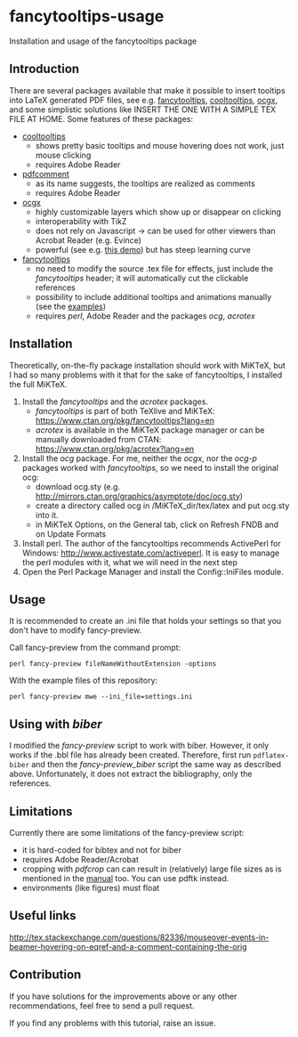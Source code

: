 # fancytooltips-usage
Installation and usage of the fancytooltips package



## Introduction

There are several packages available that make it possible to insert tooltips into LaTeX generated PDF files, see e.g. [fancytooltips](https://bitbucket.org/robert.marik/fancytooltips/), [cooltooltips](https://www.ctan.org/pkg/cooltooltips?lang=en), [ocgx](https://github.com/polgab/ocgx), and some simplistic solutions like INSERT THE ONE WITH A SIMPLE TEX FILE AT HOME. Some features of these packages:

- [cooltooltips](https://www.ctan.org/pkg/cooltooltips)
    - shows pretty basic tooltips and mouse hovering does not work, just mouse clicking
    - requires Adobe Reader
- [pdfcomment](https://www.ctan.org/pkg/pdfcomment)
    - as its name suggests, the tooltips are realized as comments
    - requires Adobe Reader
- [ocgx](https://www.ctan.org/pkg/ocgx)
    - highly customizable layers which show up or disappear on clicking
    - interoperability with TikZ
    - does not rely on Javascript -> can be used for other viewers than Acrobat Reader (e.g. Evince)
    - powerful (see e.g. [this demo](http://mirrors.ircam.fr/pub/CTAN/macros/latex/contrib/ocgx/demo-ocgx.pdf)) but has steep learning curve
- [fancytooltips](https://www.ctan.org/pkg/fancytooltips)
    - no need to modify the source .tex file for effects, just include the *fancytooltips* header; it will automatically cut the clickable references
    - possibility to include additional tooltips and animations manually (see the [examples](https://www.ctan.org/tex-archive/macros/latex/contrib/fancytooltips/examples))
    - requires *perl*, Adobe Reader and the packages *ocg*, *acrotex*



## Installation

Theoretically, on-the-fly package installation should work with MiKTeX, but I had so many problems with it that for the sake of fancytooltips, I installed the full MiKTeX.

1. Install the *fancytooltips* and the *acrotex* packages.
    - *fancytooltips* is part of both TeXlive and MiKTeX: https://www.ctan.org/pkg/fancytooltips?lang=en
    - *acrotex* is available in the MiKTeX package manager or can be manually downloaded from CTAN: https://www.ctan.org/pkg/acrotex?lang=en
2. Install the *ocg* package. For me, neither the *ocgx*, nor the *ocg-p* packages worked with *fancytooltips*, so we need to install the original ocg:
    - download ocg.sty (e.g. http://mirrors.ctan.org/graphics/asymptote/doc/ocg.sty)
    - create a directory called ocg in /MiKTeX_dir/tex/latex and put ocg.sty into it.
    - in MiKTeX Options, on the General tab, click on Refresh FNDB and on Update Formats
3. Install perl. The author of the fancytooltips recommends ActivePerl for Windows: http://www.activestate.com/activeperl. It is easy to manage the perl modules with it, what we will need in the next step
4. Open the Perl Package Manager and install the Config::IniFiles module.



## Usage

It is recommended to create an .ini file that holds your settings so that you don't have to modify fancy-preview.

Call fancy-preview from the command prompt:

	perl fancy-preview fileNameWithoutExtension -options

With the example files of this repository:

	perl fancy-preview mwe --ini_file=settings.ini



## Using with *biber*

I modified the *fancy-preview* script to work with biber. However, it only works if the .bbl file has already been created. Therefore, first run `pdflatex-biber` and then the *fancy-preview_biber* script the same way as described above. Unfortunately, it does not extract the bibliography, only the references.



## Limitations

Currently there are some limitations of the fancy-preview script:

- it is hard-coded for bibtex and not for biber
- requires Adobe Reader/Acrobat
- cropping with *pdfcrop* can can result in (relatively) large file sizes as is mentioned in the [manual](http://ftp.oleane.net/pub/CTAN/macros/latex/contrib/fancytooltips/fancytooltips.pdf) too. You can use pdftk instead.
- environments (like figures) must float



## Useful links

http://tex.stackexchange.com/questions/82336/mouseover-events-in-beamer-hovering-on-eqref-and-a-comment-containing-the-orig



## Contribution

If you have solutions for the improvements above or any other recommendations, feel free to send a pull request.

If you find any problems with this tutorial, raise an issue.
